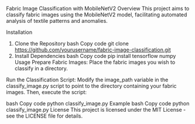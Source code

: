 Fabric Image Classification with MobileNetV2
Overview
This project aims to classify fabric images using the MobileNetV2 model, facilitating automated analysis of textile patterns and anomalies.

Installation
1. Clone the Repository
bash
Copy code
git clone https://github.com/yourusername/fabric-image-classification.git
2. Install Dependencies
bash
Copy code
pip install tensorflow numpy
Usage
Prepare Fabric Images: Place the fabric images you wish to classify in a directory.

Run the Classification Script: Modify the image_path variable in the classify_image.py script to point to the directory containing your fabric images. Then, execute the script:

bash
Copy code
python classify_image.py
Example
bash
Copy code
python classify_image.py
License
This project is licensed under the MIT License - see the LICENSE file for details.
